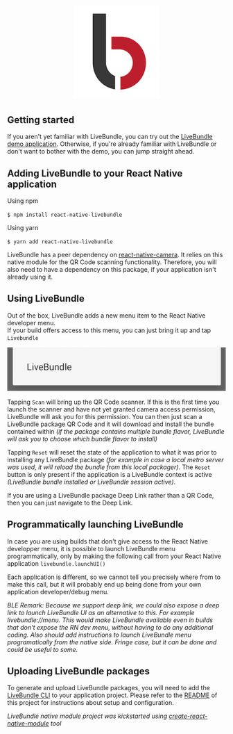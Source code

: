 <h1 align="center">
    <br>
	<img src="./assets/logo.png" alt="LiveBundle" width="200">
	<br>
</h1>

## Getting started

If you aren't yet familiar with LiveBundle, you can try out the [LiveBundle demo application](./example). Otherwise, if you're already familiar with LiveBundle or don't want to bother with the demo, you can jump straight ahead.

## Adding LiveBundle to your React Native application

Using npm

`$ npm install react-native-livebundle`

Using yarn

`$ yarn add react-native-livebundle`

LiveBundle has a peer dependency on [react-native-camera](https://github.com/react-native-community/react-native-camera). It relies on this native module for the QR Code scanning functionality. Therefore, you will also need to have a dependency on this package, if your application isn't already using it.

## Using LiveBundle

Out of the box, LiveBundle adds a new menu item to the React Native developer menu.\
If your build offers access to this menu, you can just bring it up and tap `Livebundle`

![GitHub Logo](./assets/lb-menu-item.png)

Tapping `Scan` will bring up the QR Code scanner. If this is the first time you launch the scanner and have not yet granted camera access permission, LiveBundle will ask you for this permission. You can then just scan a LiveBundle package QR Code and it will download and install the bundle contained within *(if the package contains multiple bundle flavor, LiveBundle will ask you to choose which bundle flavor to install)*

Tapping `Reset` will reset the state of the application to what it was prior to installing any LiveBundle package *(for example in case a local metro server was used, it will reload the bundle from this local packager)*. The `Reset` button is only present if the application is a LiveBundle context is active *(LiveBundle bundle installed or LiveBundle session active)*.

If you are using a LiveBundle package Deep Link rather than a QR Code, then you can just navigate to the Deep Link.

## Programmatically launching LiveBundle

In case you are using builds that don't give access to the React Native developper menu, it is possible to launch LiveBundle menu programmatically, only by making the following call from your React Native application `livebundle.launchUI()`

Each application is different, so we cannot tell you precisely where from to make this call, but it will probably end up being done from your own application developer/debug menu.

*BLE Remark: Because we support deep link, we could also expose a deep link to launch LiveBundle UI as an alternative to this. For example livebundle://menu. This would make LiveBundle available even in builds that don't expose the RN dev menu, without having to do any additional  coding. Also should add instructions to launch LiveBundle menu programatically from the native side. Fringe case, but it can be done and could be useful to some.*

## Uploading LiveBundle packages

To generate and upload LiveBundle packages, you will need to add the [LiveBundle CLI](https://github.com/electrode-io/livebundle) to your application project. Please refer to the [README](https://github.com/electrode-io/livebundle/blob/master/README.md) of this project for instructions about setup and configuration.

*LiveBundle native module project was kickstarted using [create-react-native-module](https://github.com/brodybits/create-react-native-module) tool*
